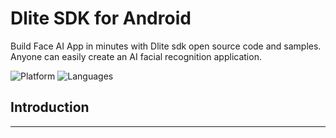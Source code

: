 # Dlite SDK for Android
Build Face AI App in minutes with Dlite sdk open source code and samples.
Anyone can easily create an AI facial recognition application.

![Platform](https://img.shields.io/badge/platform-ANDROID-cyan.svg)
![Languages](https://img.shields.io/badge/language-KOTLIN-cyan.svg)


## Introduction

---
